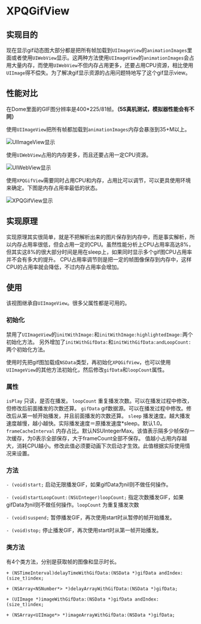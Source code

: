 # XPQGifView
## 实现目的
现在显示gif动态图大部分都是把所有帧加载到`UIImageView`的`animationImages`里面或者使用`UIWebView`显示。这两种方法使用`UIImageView`的`animationImages`会占用大量内存，而使用`UIWebView`不但内存占用更多，还要占用CPU资源，相比使用`UIImage`得不偿失。为了解决gif显示资源的占用问题特地写了这个gif显示view。
  
## 性能对比
在Dome里面的GIF图分辨率是400*225/81帧。**（5S真机测试，模拟器性能会有不同）**

使用`UIImageView`把所有帧都加载到`animationImages`内存会暴涨到35+M以上。

![UIImageView显示](http://img.blog.csdn.net/20160410110848764)

  使用`UIWebView`占用的内存更多，而且还要占用一定CPU资源。
  
  ![UIWebView显示](http://img.blog.csdn.net/20160410112456337)
  
  使用`XPQGifView`需要同时占用CPU和内存，占用比可以调节，可以更具使用环境来确定。下图是内存占用率最低的状态。
  
  ![XPQGifView显示](http://img.blog.csdn.net/20160410112937167)

## 实现原理
实现原理其实很简单，就是不把解析出来的图片保存到内存中，而是事实解析，所以内存占用率很低，但会占用一定的CPU。虽然性能分析上CPU占用率高达8%，但其实这8%的很大部分时间是用在sleep上，如果同时显示多个gif图CPU占用率并不会有多大的提升。
CPU占用率调节则是把一定的帧图像保存到内存中，这样CPU的占用率就会降低，不过内存占用率会增加。

## 使用
该视图继承自`UIImageView`。很多父属性都是可用的。
### 初始化
禁用了`UIImageView`的`initWithImage:`和`initWithImage:highlightedImage:`两个初始化方法。
另外增加了`initWithGifData:`和`initWithGifData:andLoopCount:`两个初始化方法。

使用时先把gif图加载成`NSData`类型，再初始化`XPQGifView`，也可以使用`UIImageView`的其他方法初始化，然后修改`gifData`和`loopCount`属性。

### 属性
`isPlay` 只读，是否在播发。
`loopCount` 重复播发次数。可以在播发过程中修改，但修改后前面播发的次数还算。
`gifData` gif数据源。可以在播发过程中修改。修改后从第一帧开始播发，并且前面播发的次数还算。
`sleep` 播发速度。越大播发速度越慢，越小越快。实际播发速度＝原播发速度*sleep。默认1.0。
`frameCacheInterval` 内存占比。默认NSUIntegerMax。该值表示隔多少帧保存一次缓存，为0表示全部保存，大于frameCount全部不保存。 值越小占用内存越大，消耗CPU越小。修改此值必须要动画下次启动才生效。此值根据实际使用情况来设置。

### 方法
`- (void)start;`
启动无限播发GIF，如果gifData为nil则不做任何操作。

`- (void)startLoopCount:(NSUInteger)loopCount;`
指定次数播发GIF，如果gifData为nil则不做任何操作。`loopCount` 为重复播发次数

`- (void)suspend;`
暂停播发GIF，再次使用start时从暂停的帧开始播发。

`- (void)stop;`
停止播发GIF，再次使用start时从第一帧开始播发。

### 类方法
有4个类方法，分别是获取帧的图像和显示时长。

`+ (NSTimeInterval)delayTimeWithGifData:(NSData *)gifData andIndex:(size_t)index;`

`+ (NSArray<NSNumber*> *)delayArrayWithGifData:(NSData *)gifData;`

`+ (UIImage *)imageWithGifData:(NSData *)gifData andIndex:(size_t)index;`

`+ (NSArray<UIImage*> *)imageArrayWithGifData:(NSData *)gifData;`
